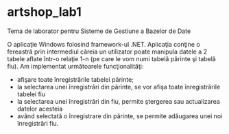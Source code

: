 # artshop_lab1
Tema de laborator pentru Sisteme de Gestiune a Bazelor de Date

O aplicaţie Windows folosind framework-ul .NET. Aplicaţia conţine o fereastră prin intermediul căreia un utilizator poate manipula datele a 2 tabele aflate într-o relaţie 1-n (pe care le vom numi tabelă părinte şi tabelă fiu). 
Am implementat următoarele funcţionalităţi:
 - afişare toate înregistrările tabelei părinte;
 - la selectarea unei înregistrări din părinte, se vor afişa toate înregistrările tabelei fiu
 - la selectarea unei înregistrări din fiu, permite ştergerea sau actualizarea datelor acesteia
 - având selectată o înregistrare din părinte, se permite adăugarea unei noi înregistrări fiu.
